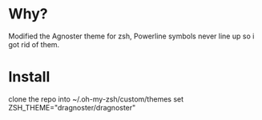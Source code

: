 # Why?
Modified the Agnoster theme for zsh, Powerline symbols never line up so i got rid of them.
# Install
clone the repo into ~/.oh-my-zsh/custom/themes
set ZSH_THEME="dragnoster/dragnoster"
